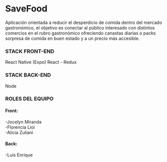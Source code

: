 # SaveFood

Aplicación orientada a reducir el desperdicio de comida dentro del mercado gastronómico, el objetivo es conectar al público interesado con distintos comercios en el rubro gastronómico ofreciendo canastas diarias o packs sorpresa de comida en buen estado y a un precio más accesible.

### STACK FRONT-END
React Native (Expo)
React - Redux

### STACK BACK-END
Node

### ROLES DEL EQUIPO

#### Front:
-Jocelyn Miranda <br>
-Florencia Lioi <br>
-Alicia Zuliani

#### Back:
-Luis Enrique

